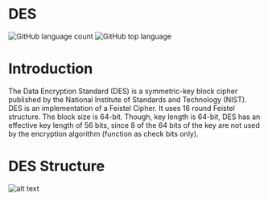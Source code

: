# DES
![GitHub language count](https://img.shields.io/github/languages/count/Heba-Atef99/DES?color=%2300&logo=GitHub)
![GitHub top language](https://img.shields.io/github/languages/top/Heba-Atef99/DES?color=%2300)

# Introduction
The Data Encryption Standard (DES) is a symmetric-key block cipher published by the National Institute of Standards and Technology (NIST).  DES is an implementation of a Feistel Cipher. It uses 16 round Feistel structure. The block size is 64-bit. Though, key length is 64-bit, DES has an effective key length of 56 bits, since 8 of the 64 bits of the key are not used by the encryption algorithm (function as check bits only).

# DES Structure
![alt text](https://www.tutorialspoint.com/cryptography/images/des_structure.jpg)
